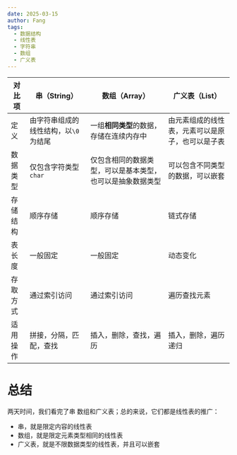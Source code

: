 ```yaml
---
date: 2025-03-15
author: Fang
tags:
  - 数据结构
  - 线性表
  - 字符串
  - 数组
  - 广义表
---
```


| 对比项  | 串（String）            | 数组（Array）                     | 广义表（List）                |
| ---- | -------------------- | ----------------------------- | ------------------------ |
| 定义   | 由字符串组成的线性结构，以`\0`为结尾 | 一组**相同类型**的数据，存储在连续内存中        | 由元素组成的线性表，元素可以是原子，也可以是子表 |
| 数据类型 | 仅包含字符类型`char`        | 仅包含相同的数据类型，可以是基本类型，也可以是抽象数据类型 | 可以包含不同类型的数据，可以嵌套         |
| 存储结构 | 顺序存储                 | 顺序存储                          | 链式存储                     |
| 表长度  | 一般固定                 | 一般固定                          | 动态变化                     |
| 存取方式 | 通过索引访问               | 通过索引访问                        | 遍历查找元素                   |
| 适用操作 | 拼接，分隔，匹配，查找          | 插入，删除，查找，遍历                   | 插入，删除，遍历递归               |
# 总结
两天时间，我们看完了串 数组和广义表；总的来说，它们都是线性表的推广：
- 串，就是限定内容的线性表
- 数组，就是限定元素类型相同的线性表
- 广义表，就是不限数据类型的线性表，并且可以嵌套
